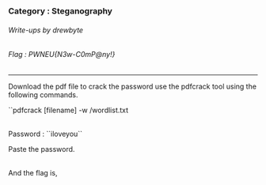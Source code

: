### Category : Steganography
###### Write-ups by drewbyte
###### Flag : PWNEU{N3w-C0mP@ny!}
---

Download the pdf file to crack the password use the pdfcrack tool using the following commands.

``pdfcrack [filename] -w /wordlist.txt

<br>
<img src="https://github.com/drew-byte/pwneu-writeups/blob/main/00x8%20saved%20images/Pasted%20image%2020240318190235.png" alt="">
 <br>
Password : ``iloveyou``

Paste the password.

<br>
<img src="https://github.com/drew-byte/pwneu-writeups/blob/main/00x8%20saved%20images/Pasted%20image%2020240318190410.png" alt="">
 <br>
And the flag is,


<br>
<img src="https://github.com/drew-byte/pwneu-writeups/blob/main/00x8%20saved%20images/Pasted%20image%2020240318190430.png" alt="">
 <br>